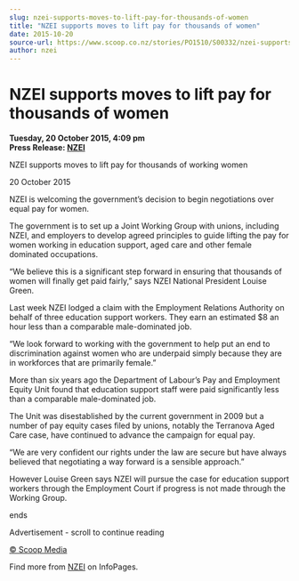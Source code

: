 ```yaml
---
slug: nzei-supports-moves-to-lift-pay-for-thousands-of-women
title: "NZEI supports moves to lift pay for thousands of women"
date: 2015-10-20
source-url: https://www.scoop.co.nz/stories/PO1510/S00332/nzei-supports-moves-to-lift-pay-for-thousands-of-women.htm
author: nzei
---
```

NZEI supports moves to lift pay for thousands of women
======================================================

**Tuesday, 20 October 2015, 4:09 pm**  
**Press Release: [NZEI](https://info.scoop.co.nz/NZEI)**

  
NZEI supports moves to lift pay for thousands of working women

20 October 2015

NZEI is welcoming the government’s decision to begin negotiations over equal pay for women.

The government is to set up a Joint Working Group with unions, including NZEI, and employers to develop agreed principles to guide lifting the pay for women working in education support, aged care and other female dominated occupations.

“We believe this is a significant step forward in ensuring that thousands of women will finally get paid fairly,” says NZEI National President Louise Green.

Last week NZEI lodged a claim with the Employment Relations Authority on behalf of three education support workers. They earn an estimated $8 an hour less than a comparable male-dominated job.

“We look forward to working with the government to help put an end to discrimination against women who are underpaid simply because they are in workforces that are primarily female.”

More than six years ago the Department of Labour’s Pay and Employment Equity Unit found that education support staff were paid significantly less than a comparable male-dominated job.

The Unit was disestablished by the current government in 2009 but a number of pay equity cases filed by unions, notably the Terranova Aged Care case, have continued to advance the campaign for equal pay.

“We are very confident our rights under the law are secure but have always believed that negotiating a way forward is a sensible approach.”

However Louise Green says NZEI will pursue the case for education support workers through the Employment Court if progress is not made through the Working Group.

ends

Advertisement - scroll to continue reading





[© Scoop Media](http://www.scoop.co.nz/about/terms.html)

Find more from [NZEI](https://info.scoop.co.nz/NZEI) on InfoPages.